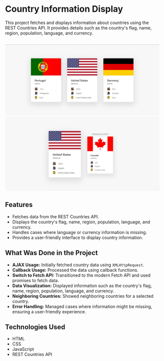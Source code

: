 # Country Information Display

This project fetches and displays information about countries using the REST Countries API. It provides details such as the country's flag, name, region, population, language, and currency.

##

![Screenshot](/ss.jpg)
![Screenshot](/ss1.jpg)

## Features

- Fetches data from the REST Countries API.
- Displays the country's flag, name, region, population, language, and currency.
- Handles cases where language or currency information is missing.
- Provides a user-friendly interface to display country information.

## What Was Done in the Project

- **AJAX Usage:** Initially fetched country data using `XMLHttpRequest`.
- **Callback Usage:** Processed the data using callback functions.
- **Switch to Fetch API:** Transitioned to the modern Fetch API and used promises to fetch data.
- **Data Visualization:** Displayed information such as the country's flag, name, region, population, language, and currency.
- **Neighboring Countries:** Showed neighboring countries for a selected country.
- **Error Handling:** Managed cases where information might be missing, ensuring a user-friendly experience.

## Technologies Used

- HTML
- CSS
- JavaScript
- REST Countries API
